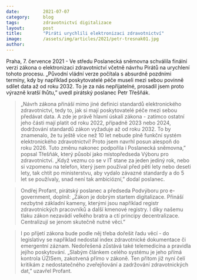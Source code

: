 ```yaml
---
date:         2021-07-07
category:     blog
tags:         zdravotnictví digitalizace
layout:       post
title:        "Piráti urychlili elektronizaci zdravotnictví"
image:        /assets/img/articles/2021/petr-tresnak01.jpg
author:       
---
```


Praha, 7. července 2021 - Ve středu Poslanecká sněmovna schválila finální verzi zákona o elektronizaci zdravotnictví včetně návrhu Pirátů na urychlení tohoto procesu.  „Původní vládní verze počítala s absurdně pozdními termíny, kdy by například poskytovatelé péče museli mezi sebou povinně sdílet data až od roku 2032. To je za nás nepřijatelné, prosadil jsem proto výrazně kratší lhůtu,” uvedl pirátský poslanec Petr Třešňák.


> „Návrh zákona přináší mimo jiné definici standardů elektronického zdravotnictví, tedy to, jak si mají poskytovatelé péče mezi sebou předávat data. A zde je právě hlavní úskalí zákona - zatímco ostatní jeho části mají platit od roku 2022, případně 2023 nebo 2024, dodržování standardů zákon vyžaduje až od roku 2032. To by znamenalo, že tu ještě více než 10 let nebude plně funkční systém elektronického zdravotnictví! Proto jsem navrhl posun alespoň do roku 2026. Tuto změnu nakonec podpořila i Poslanecká sněmovna,” popsal Třešňák, který působí jako místopředseda Výboru pro zdravotnictví. „Když vezmu co se v IT stane za jeden jediný rok, nebo si vzpomenu na telefon, který jsem používal před pěti lety nebo deseti lety, tak chtít po ministerstvu, aby vydalo závazné standardy a do 5 let se používaly, snad není tak ambiciózní,” dodal poslanec. 


> Ondřej Profant, pirátský poslanec a předseda Podvýboru pro e-government, doplnil: „Zákon je dobrým startem digitalizace. Přináší nezbytné základní kameny, kterými jsou například registr zdravotnických pracovníků a další kmenové registry. I díky našemu tlaku zákon nezavádí velkého bratra a ctí principy decentralizace. Centralizují se jenom skutečně nutné věci.” 


> I po přijetí zákona bude podle něj třeba dořešit řadu věcí - do legislativy se například nedostal index zdravotnické dokumentace či emergentní záznam. Nedořešená zůstává také telemedicína a pravidla jejího poskytování. „Slabým článkem celého systému je jeho přímá kontrola ÚZISem, zakotvená přímo v zákoně. Ten přitom již nyní čelí kritikám z nedostatečného zveřejňování a zadržování zdravotnických dat,” uzavřel Profant.

